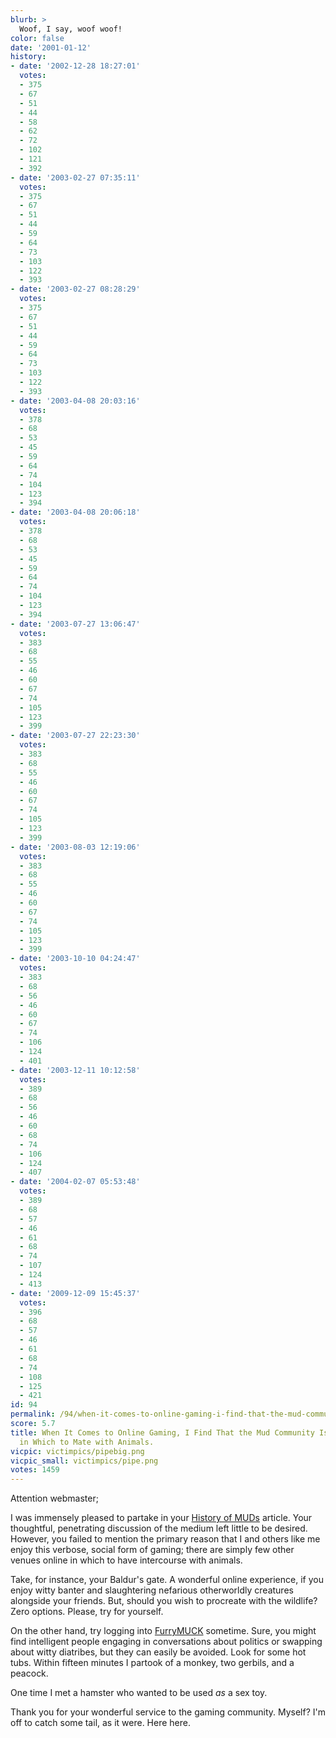 ```yaml
---
blurb: >
  Woof, I say, woof woof!
color: false
date: '2001-01-12'
history:
- date: '2002-12-28 18:27:01'
  votes:
  - 375
  - 67
  - 51
  - 44
  - 58
  - 62
  - 72
  - 102
  - 121
  - 392
- date: '2003-02-27 07:35:11'
  votes:
  - 375
  - 67
  - 51
  - 44
  - 59
  - 64
  - 73
  - 103
  - 122
  - 393
- date: '2003-02-27 08:28:29'
  votes:
  - 375
  - 67
  - 51
  - 44
  - 59
  - 64
  - 73
  - 103
  - 122
  - 393
- date: '2003-04-08 20:03:16'
  votes:
  - 378
  - 68
  - 53
  - 45
  - 59
  - 64
  - 74
  - 104
  - 123
  - 394
- date: '2003-04-08 20:06:18'
  votes:
  - 378
  - 68
  - 53
  - 45
  - 59
  - 64
  - 74
  - 104
  - 123
  - 394
- date: '2003-07-27 13:06:47'
  votes:
  - 383
  - 68
  - 55
  - 46
  - 60
  - 67
  - 74
  - 105
  - 123
  - 399
- date: '2003-07-27 22:23:30'
  votes:
  - 383
  - 68
  - 55
  - 46
  - 60
  - 67
  - 74
  - 105
  - 123
  - 399
- date: '2003-08-03 12:19:06'
  votes:
  - 383
  - 68
  - 55
  - 46
  - 60
  - 67
  - 74
  - 105
  - 123
  - 399
- date: '2003-10-10 04:24:47'
  votes:
  - 383
  - 68
  - 56
  - 46
  - 60
  - 67
  - 74
  - 106
  - 124
  - 401
- date: '2003-12-11 10:12:58'
  votes:
  - 389
  - 68
  - 56
  - 46
  - 60
  - 68
  - 74
  - 106
  - 124
  - 407
- date: '2004-02-07 05:53:48'
  votes:
  - 389
  - 68
  - 57
  - 46
  - 61
  - 68
  - 74
  - 107
  - 124
  - 413
- date: '2009-12-09 15:45:37'
  votes:
  - 396
  - 68
  - 57
  - 46
  - 61
  - 68
  - 74
  - 108
  - 125
  - 421
id: 94
permalink: /94/when-it-comes-to-online-gaming-i-find-that-the-mud-community-is-the-best-place-in-which-to-mate-with-animals/
score: 5.7
title: When It Comes to Online Gaming, I Find That the Mud Community Is the Best Place
  in Which to Mate with Animals.
vicpic: victimpics/pipebig.png
vicpic_small: victimpics/pipe.png
votes: 1459
---
```


Attention webmaster;

I was immensely pleased to partake in your [History of
MUDs](http://web.archive.org/web/20010112000000/http://gamespy.com/articles/january01/muds1/)
article. Your thoughtful, penetrating discussion of the medium left
little to be desired. However, you failed to mention the primary reason
that I and others like me enjoy this verbose, social form of gaming;
there are simply few other venues online in which to have intercourse
with animals.

Take, for instance, your Baldur's gate. A wonderful online experience,
if you enjoy witty banter and slaughtering nefarious otherworldly
creatures alongside your friends. But, should you wish to procreate with
the wildlife? Zero options. Please, try for yourself.

On the other hand, try logging into
[FurryMUCK](http://web.archive.org/web/20010112000000/http://www.furry.org/)
sometime. Sure, you might find intelligent people engaging in
conversations about politics or swapping about witty diatribes, but they
can easily be avoided. Look for some hot tubs. Within fifteen minutes I
partook of a monkey, two gerbils, and a peacock.

One time I met a hamster who wanted to be used *as* a sex toy.

Thank you for your wonderful service to the gaming community. Myself?
I'm off to catch some tail, as it were. Here here.